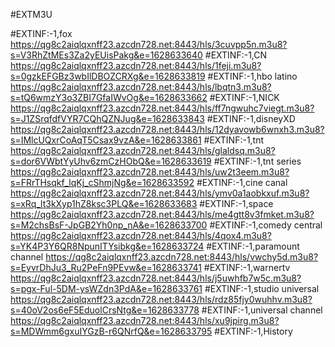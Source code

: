 #EXTM3U

#EXTINF:-1,fox 
https://qg8c2aiqlqxnff23.azcdn728.net:8443/hls/3cuvpp5n.m3u8?s=V3RhZtMEs3Za2yEUisPakg&e=1628633640
#EXTINF:-1,CN
https://qg8c2aiqlqxnff23.azcdn728.net:8443/hls/1feji.m3u8?s=0gzkEFGBz3wbIlDBOZCRXg&e=1628633819
#EXTINF:-1,hbo latino
https://qg8c2aiqlqxnff23.azcdn728.net:8443/hls/lbqtn3.m3u8?s=tQ6wmzY3o3ZBI7GfaIWvOg&e=1628633662
#EXTINF:-1,NICK
https://qg8c2aiqlqxnff23.azcdn728.net:8443/hls/ff7ngwuhc7viegt.m3u8?s=J1ZSrqfdfVYR7CQhQZNJug&e=1628633843
#EXTINF:-1,disneyXD
https://qg8c2aiqlqxnff23.azcdn728.net:8443/hls/12dyavowb6wnxh3.m3u8?s=IMlcUQxrCoAqT5Csax9vzA&e=1628633861
#EXTINF:-1,tnt 
https://qg8c2aiqlqxnff23.azcdn728.net:8443/hls/glaldsq.m3u8?s=dor6VWbtYyUhv6zmCzHObQ&e=1628633619
#EXTINF:-1,tnt series
https://qg8c2aiqlqxnff23.azcdn728.net:8443/hls/uw2t3eem.m3u8?s=FRrTHsqkf_lqKj_cShmjNg&e=1628633592
#EXTINF:-1,cine canal
https://qg8c2aiqlqxnff23.azcdn728.net:8443/hls/ymv0a1aobkxuf.m3u8?s=xRq_lt3kXyp1hZ8ksc3PLQ&e=1628633683
#EXTINF:-1,space
https://qg8c2aiqlqxnff23.azcdn728.net:8443/hls/me4gtt8v3fmket.m3u8?s=M2chsBsF-JpGB2Yh0np_nA&e=1628633700
#EXTINF:-1,comedy central
https://qg8c2aiqlqxnff23.azcdn728.net:8443/hls/4qox4.m3u8?s=YK4P3Y6QR8NpunITYsibkg&e=1628633724
#EXTINF:-1,paramount channel
https://qg8c2aiqlqxnff23.azcdn728.net:8443/hls/vwchy5d.m3u8?s=EyvrDhJu3_Ru2PeFn9PEvw&e=1628633741
#EXTINF:-1,warnertv
https://qg8c2aiqlqxnff23.azcdn728.net:8443/hls/j5uwhfb7w5c.m3u8?s=pgx-Ful-5DM-ysWZdn3PdA&e=1628633761
#EXTINF:-1,studio universal
https://qg8c2aiqlqxnff23.azcdn728.net:8443/hls/rdz85fjy0wuhhv.m3u8?s=40oV2os6eF5EduolCrsNtg&e=1628633778
#EXTINF:-1,universal channel
https://qg8c2aiqlqxnff23.azcdn728.net:8443/hls/xu9jpirg.m3u8?s=MDWmm6gxuIYGzB-r6QNrfQ&e=1628633795
#EXTINF:-1,History



